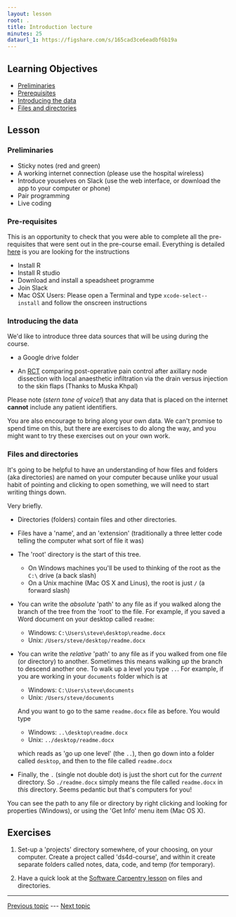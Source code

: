 ```yaml
---
layout: lesson
root: .
title: Introduction lecture
minutes: 25
dataurl_1: https://figshare.com/s/165cad3ce6eadbf6b19a
---
```


<!-- rename file with the lesson name replacing template -->

## Learning Objectives 

- [Preliminaries](#preliminaries)
- [Prerequisites](#prerequisites)
- [Introducing the data](#introducing-the-data)
- [Files and directories](#files-and-directories)

## Lesson 

<a name="preliminaries"></a>

### Preliminaries

- Sticky notes (red and green)
- A working internet connection (please use the hospital wireless)
- Introduce youselves on Slack (use the web interface, or download the app to your computer or phone)
- Pair programming
- Live coding
<!-- - [Consent for feedback](https://goo.gl/forms/gdmHqPsTD1vBcyep1) this is now incorporated into our pre-course and post-course survey -->

<a name="prerequisites"></a>

### Pre-requisites

This is an opportunity to check that you were able to complete all the pre-requisites that were sent out in the pre-course email. Everything is detailed [here](prerequisites.html) is you are looking for the instructions

- Install R
- Install R studio
- Download and install a speadsheet programme
- Join Slack
- Mac OSX Users: Please open a Terminal and type `xcode-select--install` and follow the onscreen instructions

<a name="introducing-the-data"></a>

### Introducing the data

We'd like to introduce three data sources that will be using during the course.

- a Google drive folder

- An [RCT]({{page.dataurl_1%}}) comparing post-operative pain control after axillary node dissection with local anaesthetic infiltration via the drain versus injection to the skin flaps (Thanks to Muska Khpal)

Please note (_stern tone of voice!_) that any data that is placed on the internet **cannot** include any patient identifiers.

You are also encourage to bring along your own data. We can't promise to spend time on this, but there are exercises to do along the way, and you might want to try these exercises out on your own work.

<a name="files-and-directories"></a>

### Files and directories

It's going to be helpful to have an understanding of how files and folders (aka directories) are named on your computer because unlike your usual habit of pointing and clicking to open something, we will need to start writing things down.

Very briefly.

- Directories (folders) contain files and other directories.
- Files have a 'name', and an 'extension' (traditionally a three letter code telling the computer what sort of file it was)
- The 'root' directory is the start of this tree.
    + On Windows machines you'll be used to thinking of the root as the `C:\` drive (a back slash)
    + On a Unix machine (Mac OS X and Linus), the root is just `/` (a forward slash)
- You can write the _absolute_ 'path' to any file as if you walked along the branch of the tree from the 'root' to the file. For example, if you saved a Word document on your desktop called `readme`:
    + Windows: `C:\Users\steve\desktop\readme.docx`
    + Unix: `/Users/steve/desktop/readme.docx`
- You can write the _relative_ 'path' to any file as if you walked from one file (or directory) to another. Sometimes this means walking _up_ the branch to descend another one. To walk up a level you type `..`. For example, if you are working in your `documents` folder which is at 

    + Windows: `C:\Users\steve\documents`
    + Unix: `/Users/steve/documents`

    And you want to go to the same `readme.docx` file as before. You would type

    + Windows: `..\desktop\readme.docx`
    + Unix: `../desktop/readme.docx`

    which reads as 'go up one level' (the `..`), then go down into a folder called `desktop`, and then to the file called `readme.docx`
- Finally, the `.` (single not double dot) is just the short cut for the _current_ directory. So `./readme.docx` simply means the file called `readme.docx` in _this_ directory. Seems pedantic but that's computers for you!

You can see the path to any file or directory by right clicking and looking for properties (Windows), or using the 'Get Info' menu item (Mac OS X).


## Exercises

1. Set-up a 'projects' directory somewhere, of your choosing, on your computer. Create a project called 'ds4d-course', and within it create separate folders called notes, data, code, and temp (for temporary). 

2. Have a quick look at the [Software Carpentry lesson](http://swcarpentry.github.io/shell-novice/01-filedir.html) on files and directories.



---

[Previous topic](index.html) --- [Next topic](01-lesson-01-r-for-newbies.html)


